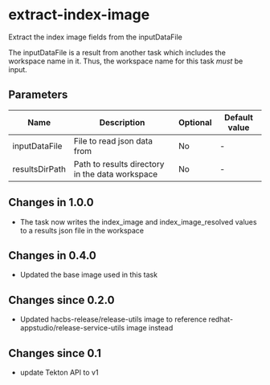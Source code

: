 # extract-index-image

Extract the index image fields from the inputDataFile

The inputDataFile is a result from another task which includes the workspace name in it. Thus,
the workspace name for this task *must* be input.

## Parameters

| Name | Description | Optional | Default value |
|------|-------------|----------|---------------|
| inputDataFile | File to read json data from | No | - |
| resultsDirPath | Path to results directory in the data workspace | No | - |

## Changes in 1.0.0
- The task now writes the index_image and index_image_resolved values to a results json file in the workspace

## Changes in 0.4.0
- Updated the base image used in this task

## Changes since 0.2.0
- Updated hacbs-release/release-utils image to reference redhat-appstudio/release-service-utils image instead

## Changes since 0.1
- update Tekton API to v1
